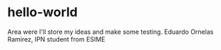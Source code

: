 # hello-world
Area were I'll store my ideas and make some testing.
Eduardo Ornelas Ramirez, IPN student from ESIME
